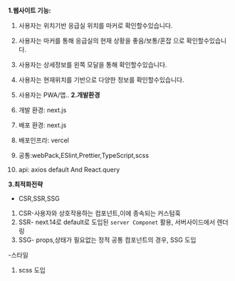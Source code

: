**1.웹사이트 기능:**

1. 사용자는 위치기반 응급실 위치를 마커로 확인할수있습니다.
2. 사용자는 마커를 통해 응급실의 현재 상황을 좋음/보통/혼잡 으로 확인할수있습니다.
3. 사용자는 상세정보를 왼쪽 모달을 통해 확인할수있습니다.
4. 사용자는 현재위치를 기반으로 다양한 정보를 확인할수있습니다.
5. 사용자는 PWA/앱..
   **2.개발환경**

6. 개발 환경: next.js
7. 배포 환경: next.js
8. 배포인프라: vercel
9. 공통:webPack,ESlint,Prettier,TypeScript,scss
10. api: axios default And React.query

**3.최적화전략**

- CSR,SSR,SSG

1. CSR-사용자와 상호작용하는 컴포넌트,이에 종속되는 커스텀훅
2. SSR- next.14로 default로 도입된 `server Componet` 활용, 서버사이드에서 렌더링
3. SSG- props,상태가 필요없는 정적 공통 컴포넌트의 경우, SSG 도입

-스타일

1. scss 도입
